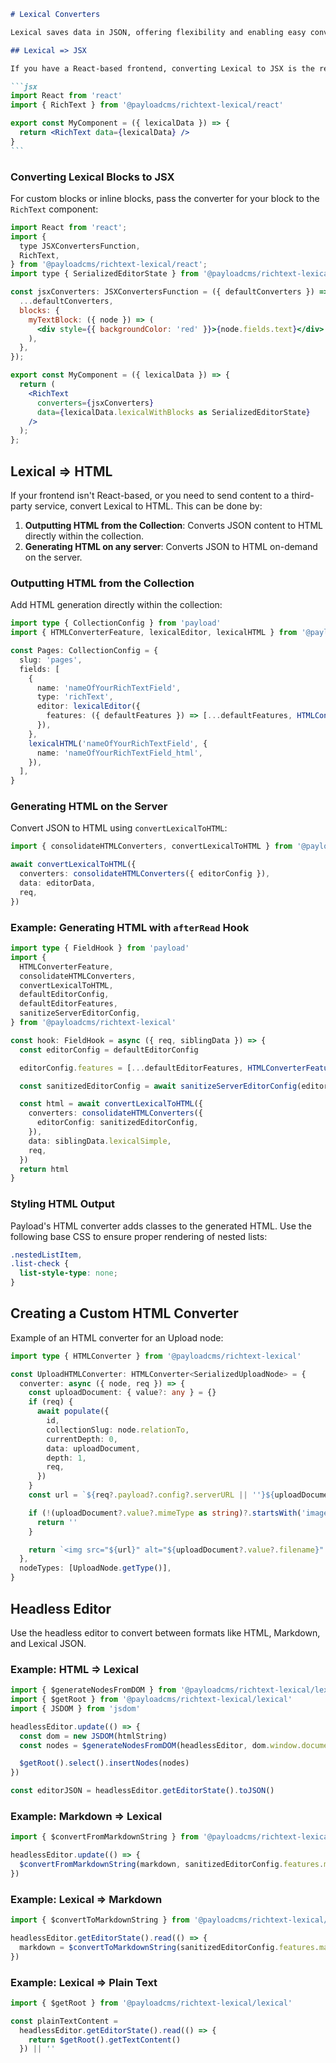 ````markdown
# Lexical Converters

Lexical saves data in JSON, offering flexibility and enabling easy conversion to formats like JSX, HTML, or Markdown.

## Lexical => JSX

If you have a React-based frontend, converting Lexical to JSX is the recommended way to render rich text content. Use the `RichText` component from `@payloadcms/richtext-lexical/react`:

```jsx
import React from 'react'
import { RichText } from '@payloadcms/richtext-lexical/react'

export const MyComponent = ({ lexicalData }) => {
  return <RichText data={lexicalData} />
}
```
````

### Converting Lexical Blocks to JSX

For custom blocks or inline blocks, pass the converter for your block to the `RichText` component:

```jsx
import React from 'react';
import {
  type JSXConvertersFunction,
  RichText,
} from '@payloadcms/richtext-lexical/react';
import type { SerializedEditorState } from '@payloadcms/richtext-lexical/lexical';

const jsxConverters: JSXConvertersFunction = ({ defaultConverters }) => ({
  ...defaultConverters,
  blocks: {
    myTextBlock: ({ node }) => (
      <div style={{ backgroundColor: 'red' }}>{node.fields.text}</div>
    ),
  },
});

export const MyComponent = ({ lexicalData }) => {
  return (
    <RichText
      converters={jsxConverters}
      data={lexicalData.lexicalWithBlocks as SerializedEditorState}
    />
  );
};
```

## Lexical => HTML

If your frontend isn't React-based, or you need to send content to a third-party service, convert Lexical to HTML. This can be done by:

1. **Outputting HTML from the Collection**: Converts JSON content to HTML directly within the collection.
2. **Generating HTML on any server**: Converts JSON to HTML on-demand on the server.

### Outputting HTML from the Collection

Add HTML generation directly within the collection:

```ts
import type { CollectionConfig } from 'payload'
import { HTMLConverterFeature, lexicalEditor, lexicalHTML } from '@payloadcms/richtext-lexical'

const Pages: CollectionConfig = {
  slug: 'pages',
  fields: [
    {
      name: 'nameOfYourRichTextField',
      type: 'richText',
      editor: lexicalEditor({
        features: ({ defaultFeatures }) => [...defaultFeatures, HTMLConverterFeature({})],
      }),
    },
    lexicalHTML('nameOfYourRichTextField', {
      name: 'nameOfYourRichTextField_html',
    }),
  ],
}
```

### Generating HTML on the Server

Convert JSON to HTML using `convertLexicalToHTML`:

```ts
import { consolidateHTMLConverters, convertLexicalToHTML } from '@payloadcms/richtext-lexical'

await convertLexicalToHTML({
  converters: consolidateHTMLConverters({ editorConfig }),
  data: editorData,
  req,
})
```

### Example: Generating HTML with `afterRead` Hook

```ts
import type { FieldHook } from 'payload'
import {
  HTMLConverterFeature,
  consolidateHTMLConverters,
  convertLexicalToHTML,
  defaultEditorConfig,
  defaultEditorFeatures,
  sanitizeServerEditorConfig,
} from '@payloadcms/richtext-lexical'

const hook: FieldHook = async ({ req, siblingData }) => {
  const editorConfig = defaultEditorConfig

  editorConfig.features = [...defaultEditorFeatures, HTMLConverterFeature({})]

  const sanitizedEditorConfig = await sanitizeServerEditorConfig(editorConfig, req.payload.config)

  const html = await convertLexicalToHTML({
    converters: consolidateHTMLConverters({
      editorConfig: sanitizedEditorConfig,
    }),
    data: siblingData.lexicalSimple,
    req,
  })
  return html
}
```

### Styling HTML Output

Payload's HTML converter adds classes to the generated HTML. Use the following base CSS to ensure proper rendering of nested lists:

```css
.nestedListItem,
.list-check {
  list-style-type: none;
}
```

## Creating a Custom HTML Converter

Example of an HTML converter for an Upload node:

```ts
import type { HTMLConverter } from '@payloadcms/richtext-lexical'

const UploadHTMLConverter: HTMLConverter<SerializedUploadNode> = {
  converter: async ({ node, req }) => {
    const uploadDocument: { value?: any } = {}
    if (req) {
      await populate({
        id,
        collectionSlug: node.relationTo,
        currentDepth: 0,
        data: uploadDocument,
        depth: 1,
        req,
      })
    }
    const url = `${req?.payload?.config?.serverURL || ''}${uploadDocument?.value?.url}`

    if (!(uploadDocument?.value?.mimeType as string)?.startsWith('image')) {
      return ''
    }

    return `<img src="${url}" alt="${uploadDocument?.value?.filename}" width="${uploadDocument?.value?.width}" height="${uploadDocument?.value?.height}" />`
  },
  nodeTypes: [UploadNode.getType()],
}
```

## Headless Editor

Use the headless editor to convert between formats like HTML, Markdown, and Lexical JSON.

### Example: HTML => Lexical

```ts
import { $generateNodesFromDOM } from '@payloadcms/richtext-lexical/lexical/html'
import { $getRoot } from '@payloadcms/richtext-lexical/lexical'
import { JSDOM } from 'jsdom'

headlessEditor.update(() => {
  const dom = new JSDOM(htmlString)
  const nodes = $generateNodesFromDOM(headlessEditor, dom.window.document)

  $getRoot().select().insertNodes(nodes)
})

const editorJSON = headlessEditor.getEditorState().toJSON()
```

### Example: Markdown => Lexical

```ts
import { $convertFromMarkdownString } from '@payloadcms/richtext-lexical'

headlessEditor.update(() => {
  $convertFromMarkdownString(markdown, sanitizedEditorConfig.features.markdownTransformers)
})
```

### Example: Lexical => Markdown

```ts
import { $convertToMarkdownString } from '@payloadcms/richtext-lexical/lexical/markdown'

headlessEditor.getEditorState().read(() => {
  markdown = $convertToMarkdownString(sanitizedEditorConfig.features.markdownTransformers)
})
```

### Example: Lexical => Plain Text

```ts
import { $getRoot } from '@payloadcms/richtext-lexical/lexical'

const plainTextContent =
  headlessEditor.getEditorState().read(() => {
    return $getRoot().getTextContent()
  }) || ''
```

```

```
